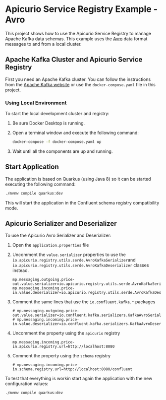 # Apicurio Service Registry Example - Avro

This project shows how to use the Apicurio Service Registry to manage Apache Kafka data schemas. This example uses the [Avro](https://avro.apache.org/docs/current/) data format messages to and from a local cluster.

## Apache Kafka Cluster and Apicurio Service Registry

First you need an Apache Kafka cluster. You can follow the instructions from the [Apache Kafka website](https://kafka.apache.org/quickstart) or use the `docker-compose.yaml` file in this project.

### Using Local Environment

To start the local development cluster and registry:

1. Be sure Docker Desktop is running.
1. Open a terminal window and execute the following command:

    ```bash
    docker-compose -f docker-compose.yaml up
    ```

1. Wait until all the components are up and running.

## Start Application

The application is based on Quarkus (using Java 8) so it can be started executing the following command:

```bash
./mvnw compile quarkus:dev
```

This will start the application in the Confluent schema registry compatibility mode.

## Apicurio Serializer and Deserializer

To use the Apicurio Avro Serializer and Deserializer:

1. Open the `application.properties` file
2. Uncomment the `value.serializer` properties to use the `io.apicurio.registry.utils.serde.AvroKafkaSerializer`and `io.apicurio.registry.utils.serde.AvroKafkaDeserializer` classes instead.

    ```properies
    mp.messaging.outgoing.price-out.value.serializer=io.apicurio.registry.utils.serde.AvroKafkaSerializer
    mp.messaging.incoming.price-in.value.deserializer=io.apicurio.registry.utils.serde.AvroKafkaDeserializer
    ```

3. Comment the same lines that use the `io.confluent.kafka.*` packages

    ```properies
    # mp.messaging.outgoing.price-out.value.serializer=io.confluent.kafka.serializers.KafkaAvroSerializer
    # mp.messaging.incoming.price-in.value.deserializer=io.confluent.kafka.serializers.KafkaAvroDeserializer
    ```

4. Uncomment the property using the `apicurio` registry

    ```properies
    mp.messaging.incoming.price-in.apicurio.registry.url=http://localhost:8080
    ```

5. Comment the property using the `schema` registry

    ```properies
    # mp.messaging.incoming.price-in.schema.registry.url=http://localhost:8080/confluent
    ```

To test that everything is workin start again the application with the new configuration values:

```bash
./mvnw compile quarkus:dev
```
